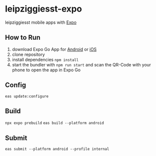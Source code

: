 # leipziggiesst-expo
leipziggiesst mobile apps with [Expo](https://expo.dev)

## How to Run
1. download Expo Go App for [Android](https://play.google.com/store/apps/details?id=host.exp.exponent&referrer=www) or [iOS](https://itunes.apple.com/app/apple-store/id982107779)
2. clone repository
3. install dependencies `npm install`
4. start the bundler with `npm run start` and scan the QR-Code with your phone to open the app in Expo Go

## Config
`eas update:configure`

## Build
`npx expo prebuild`
`eas build --platform android`

## Submit
`eas submit --platform android --profile internal`